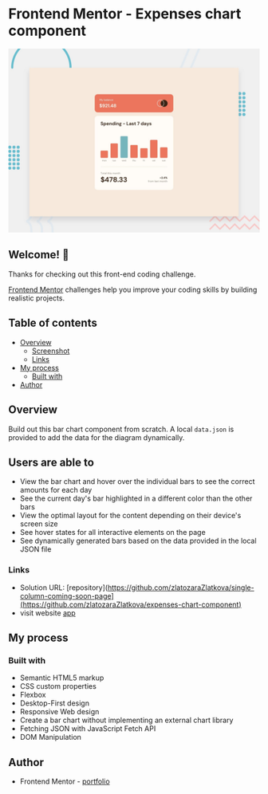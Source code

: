 # Frontend Mentor - Expenses chart component

![Design preview for the Expenses chart component coding challenge](./design/desktop-preview.jpg)

## Welcome! 👋

Thanks for checking out this front-end coding challenge.

[Frontend Mentor](https://www.frontendmentor.io) challenges help you improve your coding skills by building realistic projects.

## Table of contents

- [Overview](#overview)
  - [Screenshot](#screenshot)
  - [Links](#links)
- [My process](#my-process)
  - [Built with](#built-with)
- [Author](#author)

## Overview
Build out this bar chart component from scratch. A  local `data.json` is provided to add the data for the diagram dynamically.

## Users are able to

- View the bar chart and hover over the individual bars to see the correct amounts for each day
- See the current day's bar highlighted in a different color than the other bars
- View the optimal layout for the content depending on their device's screen size
- See hover states for all interactive elements on the page
- See dynamically generated bars based on the data provided in the local JSON file

### Links

- Solution URL: [repository](https://github.com/zlatozaraZlatkova/single-column-coming-soon-page](https://github.com/zlatozaraZlatkova/expenses-chart-component)
- visit website [app](https://bar-chart-component.netlify.app/)


## My process

### Built with

- Semantic HTML5 markup
- CSS custom properties
- Flexbox
- Desktop-First design
- Responsive Web design
- Create a bar chart without implementing an external chart library
- Fetching JSON with JavaScript Fetch API
- DOM Manipulation



## Author

- Frontend Mentor - [portfolio](https://www.frontendmentor.io/profile/zlatozaraZlatkova)
